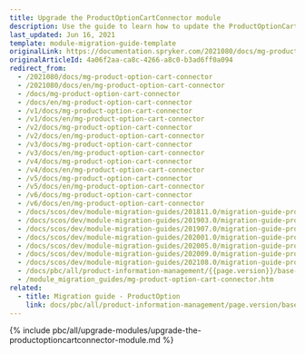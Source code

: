 ```yaml
---
title: Upgrade the ProductOptionCartConnector module
description: Use the guide to learn how to update the ProductOptionCartConnector module to a newer version.
last_updated: Jun 16, 2021
template: module-migration-guide-template
originalLink: https://documentation.spryker.com/2021080/docs/mg-product-option-cart-connector
originalArticleId: 4a06f2aa-ca8c-4266-a8c0-b3ad6ff0a094
redirect_from:
  - /2021080/docs/mg-product-option-cart-connector
  - /2021080/docs/en/mg-product-option-cart-connector
  - /docs/mg-product-option-cart-connector
  - /docs/en/mg-product-option-cart-connector
  - /v1/docs/mg-product-option-cart-connector
  - /v1/docs/en/mg-product-option-cart-connector
  - /v2/docs/mg-product-option-cart-connector
  - /v2/docs/en/mg-product-option-cart-connector
  - /v3/docs/mg-product-option-cart-connector
  - /v3/docs/en/mg-product-option-cart-connector
  - /v4/docs/mg-product-option-cart-connector
  - /v4/docs/en/mg-product-option-cart-connector
  - /v5/docs/mg-product-option-cart-connector
  - /v5/docs/en/mg-product-option-cart-connector
  - /v6/docs/mg-product-option-cart-connector
  - /v6/docs/en/mg-product-option-cart-connector
  - /docs/scos/dev/module-migration-guides/201811.0/migration-guide-productoptioncartconnector.html
  - /docs/scos/dev/module-migration-guides/201903.0/migration-guide-productoptioncartconnector.html
  - /docs/scos/dev/module-migration-guides/201907.0/migration-guide-productoptioncartconnector.html
  - /docs/scos/dev/module-migration-guides/202001.0/migration-guide-productoptioncartconnector.html
  - /docs/scos/dev/module-migration-guides/202005.0/migration-guide-productoptioncartconnector.html
  - /docs/scos/dev/module-migration-guides/202009.0/migration-guide-productoptioncartconnector.html
  - /docs/scos/dev/module-migration-guides/202108.0/migration-guide-productoptioncartconnector.html
  - /docs/pbc/all/product-information-management/{{page.version}}/base-shop/install-and-upgrade/upgrade-modules/upgrade-the-productoptioncartconnector-module.html
  - /module_migration_guides/mg-product-option-cart-connector.htm
related:
  - title: Migration guide - ProductOption
    link: docs/pbc/all/product-information-management/page.version/base-shop/install-and-upgrade/upgrade-modules/upgrade-the-productoption-module.html
---
```


{% include pbc/all/upgrade-modules/upgrade-the-productoptioncartconnector-module.md %} <!-- To edit, see /_includes/pbc/all/upgrade-modules/upgrade-the-productoptioncartconnector-module.md -->
